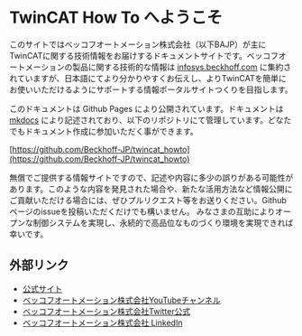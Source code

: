 # TwinCAT How To へようこそ

このサイトではベッコフオートメーション株式会社（以下BAJP）が主にTwinCATに関する技術情報をお届けするドキュメントサイトです。ベッコフオートメーションの製品に関する技術的な情報は [infosys.beckhoff.com](https://infosys.beckhoff.com/) に集約されていますが、日本語にてより分かりやすくお伝えし、よりTwinCATを簡単にお使いいただけるようにサポートする情報ポータルサイトつくりを目指します。

このドキュメントは Github Pages により公開されています。ドキュメントは [mkdocs](https://www.mkdocs.org/) により記述されており、以下のリポジトリにて管理しています。どなたでもドキュメント作成に参加いただく事ができます。

[https://github.com/Beckhoff-JP/twincat_howto](https://github.com/Beckhoff-JP/twincat_howto)

無償でご提供する情報サイトですので、記述や内容に多少の誤りがある可能性があります。このような内容を発見された場合や、新たな活用方法など情報公開にご貢献いただける場合には、ぜひプルリクエスト等をお送りください。Githubページのissueを投稿いただくだけでも構いません。
みなさまの互助によりオープンな制御システムを実現し、永続的で高品位なものづくり環境を実現できれば幸いです。

## 外部リンク

* [公式サイト](https://www.beckhoff.com/)
* [ベッコフオートメーション株式会社YouTubeチャンネル](https://www.youtube.com/@user-ck3yw4bw8p)
* [ベッコフオートメーション株式会社Twitter公式](https://twitter.com/Beckhoff_Japan)
* [ベッコフオートメーション株式会社 LinkedIn](https://www.linkedin.com/company/beckhoff-automation-k.k./)
